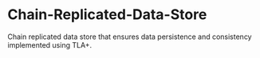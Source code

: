 # Chain-Replicated-Data-Store
Chain replicated data store that ensures data persistence and consistency implemented using TLA+.
